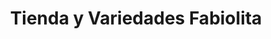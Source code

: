 ---
title: "Tienda y Variedades Fabiolita"
url: /guaymango/tienda-y-variedades-fabiolita/
shop: comodidad
---